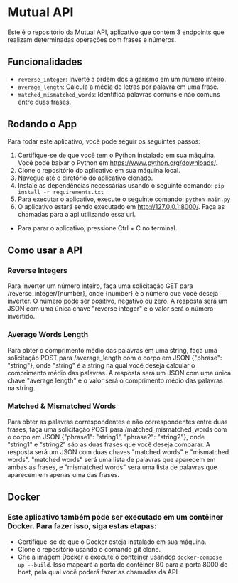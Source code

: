 # Mutual API

Este é o repositório da Mutual API, aplicativo que contém 3 endpoints que realizam determinadas operações com frases e números.

## Funcionalidades
- `reverse_integer`: Inverte a ordem dos algarismo em um número inteiro.
- `average_length`: Calcula a média de letras por palavra em uma frase.
- `matched_mismatched_words`: Identifica palavras comuns e não comuns entre duas frases.

## Rodando o App

Para rodar este aplicativo, você pode seguir os seguintes passos:

1. Certifique-se de que você tem o Python instalado em sua máquina. Você pode baixar o Python em https://www.python.org/downloads/.
2. Clone o repositório do aplicativo em sua máquina local.
3. Navegue até o diretório do aplicativo clonado.
4. Instale as dependências necessárias usando o seguinte comando: `pip install -r requirements.txt`
5. Para executar o aplicativo, execute o seguinte comando: `python main.py`
6. O aplicativo estará sendo executado em http://127.0.0.1:8000/. Faça as chamadas para a api utilizando essa url.
- Para parar o aplicativo, pressione Ctrl + C no terminal.

## Como usar a API
### Reverse Integers
Para inverter um número inteiro, faça uma solicitação GET para /reverse_integer/{number}, onde {number} é o número que você deseja inverter. O número pode ser positivo, negativo ou zero. A resposta será um JSON com uma única chave "reverse integer" e o valor será o número invertido.

### Average Words Length
Para obter o comprimento médio das palavras em uma string, faça uma solicitação POST para /average_length com o corpo em JSON {"phrase": "string"}, onde "string" é a string na qual você deseja calcular o comprimento médio das palavras. A resposta será um JSON com uma única chave "average length" e o valor será o comprimento médio das palavras na string.

### Matched & Mismatched Words
Para obter as palavras correspondentes e não correspondentes entre duas frases, faça uma solicitação POST para /matched_mismatched_words com o corpo em JSON {"phrase1": "string1", "phrase2": "string2"}, onde "string1" e "string2" são as duas frases que você deseja comparar. A resposta será um JSON com duas chaves "matched words" e "mismatched words". "matched words" será uma lista de palavras que aparecem em ambas as frases, e "mismatched words" será uma lista de palavras que aparecem em apenas uma das frases.

## Docker
### Este aplicativo também pode ser executado em um contêiner Docker. Para fazer isso, siga estas etapas:

- Certifique-se de que o Docker esteja instalado em sua máquina.
- Clone o repositório usando o comando git clone.
- Crie a imagem Docker e execute o conteiner usandop `docker-compose up --build`. Isso mapeará a porta do contêiner 80 para a porta 8000 do host, pela qual você poderá fazer as chamadas da API

